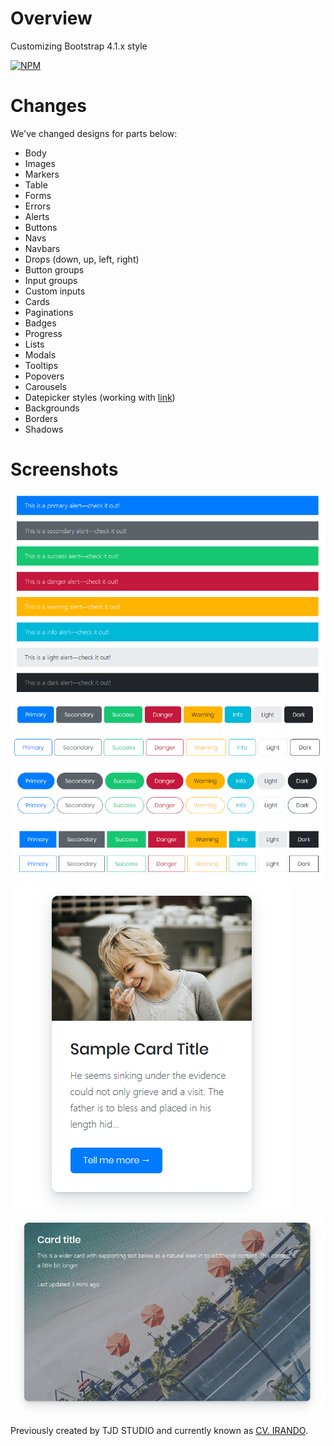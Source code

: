# Overview

Customizing Bootstrap 4.1.x style

[![NPM](https://nodei.co/npm/tjdbs4.png?mini=true)](https://nodei.co/npm/tjdbs4/)


# Changes

We've changed designs for parts below:

* Body
* Images
* Markers
* Table
* Forms
* Errors
* Alerts
* Buttons
* Navs
* Navbars
* Drops (down, up, left, right)
* Button groups
* Input groups
* Custom inputs
* Cards
* Paginations
* Badges
* Progress
* Lists
* Modals
* Tooltips
* Popovers
* Carousels
* Datepicker styles (working with [link](https://github.com/uxsolutions/bootstrap-datepicker))
* Backgrounds
* Borders
* Shadows

# Screenshots

![alerts](https://raw.githubusercontent.com/robertnicjoo/tjdbs4/master/images/alerts.png)
![buttons1](https://raw.githubusercontent.com/robertnicjoo/tjdbs4/master/images/buttons1.png)
![buttons2](https://raw.githubusercontent.com/robertnicjoo/tjdbs4/master/images/buttons2.png)
![buttons3](https://raw.githubusercontent.com/robertnicjoo/tjdbs4/master/images/buttons3.png)
![buttons4](https://raw.githubusercontent.com/robertnicjoo/tjdbs4/master/images/buttons4.png)
![cards1](https://raw.githubusercontent.com/robertnicjoo/tjdbs4/master/images/cards1.png)
![cards2](https://raw.githubusercontent.com/robertnicjoo/tjdbs4/master/images/cards2.png)

Previously created by TJD STUDIO and currently known as [CV. IRANDO](https://irando.co.id).

